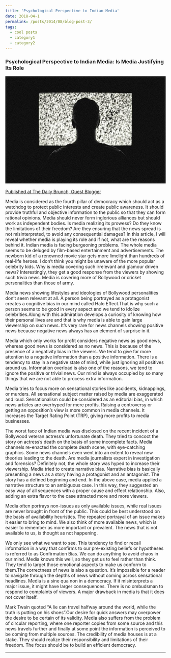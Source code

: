 ```yaml
---
title: 'Psychological Perspective to Indian Media'
date: 2018-04-1
permalink: /posts/2014/08/blog-post-3/
tags:
  - cool posts
  - category1
  - category2
---
```

### Psychological Perspective to Indian Media: Is Media Justifying Its Role

![Media Issue](/images/media_blog_3.jpg)

[Published at The Daily Brunch, Guest Blogger](http://thedailybrunch.com/2018/04/10/media-issues-is-media-justifying-its-role/?fbclid=IwAR39aBmS15xf85clNPDiizqqvpYuicJTMXYLpLC82oxRuIpCGDTJwUdsANk)

Media is considered as the fourth pillar of democracy which should act as a watchdog to protect public interests and create public awareness. It should provide truthful and objective information to the public so that they can form rational opinions. Media should never form inglorious alliances but should work as independent bodies. Is media realizing its prowess? Do they know the limitations of their freedom? Are they ensuring that the news spread is not misinterpreted, to avoid any consequential damages? In this article, I will reveal whether media is playing its role and if not, what are the reasons behind it. Indian media is facing burgeoning problems. The whole media seems to be deluged by film-based entertainment and advertisements. The newborn kid of a renowned movie star gets more limelight than hundreds of real-life heroes. I don’t think you might be unaware of the more popular celebrity kids. Why is media covering such irrelevant and glamour driven news? Interestingly, they get a good response from the viewers by showing such trivia news. Media is covering more of Bollywood or cricket personalities than those of army.

Media news showing lifestyles and ideologies of Bollywood personalities don’t seem relevant at all. A person being portrayed as a protagonist creates a cognitive bias in our mind called Halo Effect.That is why such a person seems to be good in every aspect and we tend to idolize celebrities.Along with this admiration develops a curiosity of knowing how their personal lives are and that is why media is able to gain large viewership on such news. It’s very rare for news channels showing positive news because negative news always has an element of surprise in it.

Media which only works for profit considers negative news as good news, whereas good news is considered as no news. This is because of the presence of a negativity bias in the viewers. We tend to give far more attention to a negative information than a positive information. There is a tendency to stay in a negative state of mind, while just ignoring all positives around us. Information overload is also one of the reasons, we tend to ignore the positive or trivial news. Our mind is always occupied by so many things that we are not able to process extra information.

Media tries to focus more on sensational stories like accidents, kidnappings, or murders. All sensational subject matter raised by media are exaggerated and loud. Sensationalism could be considered as an editorial bias, in which news articles are overhyped for mere profits. Raising a controversy or getting an opposition’s view is more common in media channels. It increases the Target Rating Point (TRP), giving more profits to media businesses.

The worst face of Indian media was disclosed on the recent incident of a Bollywood veteran actress’s unfortunate death. They tried to concoct the story on actress’s death on the basis of some incomplete facts. Media channels re-enacted the complete death scene, with eye-catching graphics. Some news channels even went into an extent to reveal new theories leading to the death. Are media journalists expert in investigation and forensics? Definitely not, the whole story was hyped to increase their viewership. Media tried to create narrative bias. Narrative bias is basically presenting a news as a story having a protagonist and an antagonist. The story has a defined beginning and end. In the above case, media applied a narrative structure to an ambiguous case. In this way, they suggested an easy way of all sequences with a proper cause and effect relationship. Also, adding an extra flavor to the case attracted more and more viewers.

Media often portrays non-issues as only available issues, while real issues are never brought in front of the public. This could be best understood on the basis of availability heuristics. The repeated portrayal of an issue makes it easier to bring to mind. We also think of more available news, which is easier to remember as more important or prevalent. The news that is not available to us, is thought as not happening.

We only see what we want to see. This tendency to find or recall information in a way that confirms to our pre-existing beliefs or hypotheses is referred to as Confirmation Bias. We can do anything to avoid chaos in our mind. Media knows this well, so they get us to feel rather than think. They tend to target those emotional aspects to make us conform to them.The correctness of news is also a question. It’s impossible for a reader to navigate through the depths of news without coming across sensational headlines. Media is a sine qua non in a democracy. If it misinterprets a major issue, it might have larger consequences. There is no ombudsman to respond to complaints of viewers. A major drawback in media is that it does not cover itself.

Mark Twain quoted “A lie can travel halfway around the world, while the truth is putting on his shoes”.Our desire for quick answers may overpower the desire to be certain of its validity. Media also suffers from the problem of circular reporting, where one reporter copies from some source and this news travels further and finally at some point the information is perceived to be coming from multiple sources. The credibility of media houses is at a stake. They should realize their responsibility and limitations of their freedom. The focus should be to build an efficient democracy.

------

